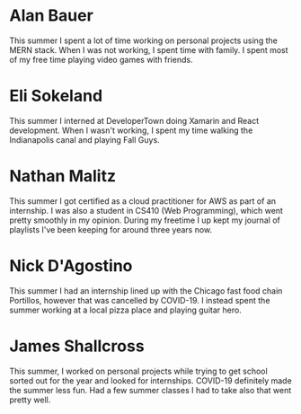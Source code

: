 # Alan Bauer

This summer I spent a lot of time working on personal projects using the MERN stack. When I was not working,
I spent time with family. I spent most of my free time playing video games with friends.

# Eli Sokeland

This summer I interned at DeveloperTown doing Xamarin and React development. When I wasn't working, I spent
my time walking the Indianapolis canal and playing Fall Guys.

# Nathan Malitz

This summer I got certified as a cloud practitioner for AWS as part of an internship.
I was also a student in CS410 (Web Programming), which went pretty smoothly in my opinion.
During my freetime I up kept my journal of playlists I've been keeping for around three years now.

# Nick D'Agostino

This summer I had an internship lined up with the Chicago fast food chain Portillos, however that was cancelled by COVID-19.
I instead spent the summer working at a local pizza place and playing guitar hero.

# James Shallcross

This summer, I worked on personal projects while trying to get school sorted out for the year and looked for internships. 
COVID-19 definitely made the summer less fun. Had a few summer classes I had to take also that went pretty well.
